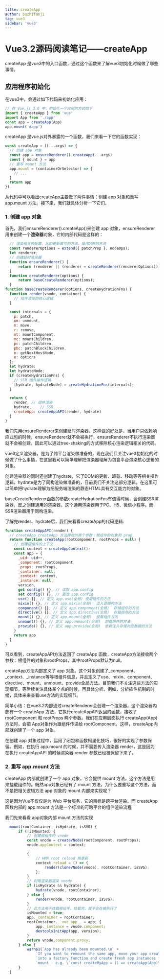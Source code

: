 ```yaml
---
title: createApp
author: buzhifanji
tag: vue3
sidebar: 'vue3'
---
```


# Vue3.2源码阅读笔记——createApp

createApp 是vue3中的入口函数，通过这个函数来了解vue3初始化时候做了哪些事情。

## 应用程序初始化

在vue3中，会通过如下代码来初始化应用：

```js
// 在 Vue.js 3.0 中，初始化一个应用的方式如下
import { createApp } from 'vue'
import App from './app'
const app = createApp(App)
app.mount('#app')
```

createApp 是vue.js对外暴露的一个函数，我们来看一下它的函数实现：

```js
const createApp = ((...args) => {
  // 创建 app 对象
  const app = ensureRenderer().createApp(...args)
  const { mount } = app
  // 重写 mount 方法
  app.mount = (containerOrSelector) => {
    // ...
  }
  return app
})

```
从代码中可以看出createApp主要做了两件事情：创建 app 对象和重写 app.mount 方法。接下来，我们就具体分析一下它们。

### 1. 创建 app 对象

首先，我们ensureRenderer().createApp()来创建 app 对象，ensureRenderer用来创建一个**渲染器**对象，它的内部代码是这样的：

```js
  // 渲染相关的配置、比如更新属性的方法，操作DOM的方法
  const rendererOptions = extend({ patchProp }, nodeOps);
  let renderer;
  // 创建延时渲染器
  function ensureRenderer() {
      return (renderer || (renderer = createRenderer(rendererOptions)));
  }
  function createRenderer(options) {
      return baseCreateRenderer(options);
  }
function baseCreateRenderer(options, createHydrationFns) {
  function render(vnode, container) {
    // 组件渲染的核心逻辑
  }

  const internals = {
    p: patch,
    um: unmount,
    m: move,
    r: remove,
    mt: mountComponent,
    mc: mountChildren,
    pc: patchChildren,
    pbc: patchBlockChildren,
    n: getNextHostNode,
    o: options
  };
  let hydrate;
  let hydrateNode;
  if (createHydrationFns) {
    // SSR 组件操作逻辑
    [hydrate, hydrateNode] = createHydrationFns(internals);
  }

  return {
    render, // 组件渲染
    hydrate,	// SSR
    createApp: createAppAPI(render, hydrate)
  }
}

```
我们先用ensureRenderer来创建延时渲染器，这样做的好处是，当用户只依赖响应式包的时候，ensureRenderer就不会被执行，ensureRenderer不执行渲染器就不会被创建，因此可以通过tree-shaking的方式移除核心渲染逻辑相关的代码。

vue3定义渲染器，是为了跨平台渲染做准备的，现在我们只关注vue3初始化的时候做了什么事情，在这里我可以简单理解把渲染器理解为包含平台渲染核心逻辑的对象。

创建渲染器的同时还创建了hydrate，它了DOM的更新、卸载、移动等等相关操作逻辑。hydrate是为了同构渲染做准备的，目前我们不关注这部分逻辑。在这里可以简单把hydrate理解为把服务端渲染的静态HTML具有交互能力的对象。

baseCreateRenderer函数的参数createHydrationFns有值得时候，会创建SSR渲染器，反之创建通用的渲染器。这个通用渲染器用于PC、H5、微信小程序。而SSR渲染器用于同构渲染。

了解完render、hydrate后，我们来看看createApp的代码逻辑:

```js
function createAppAPI(render) {
  // createApp createApp 方法接收的两个参数：根组件的对象和 prop
  return function createApp(rootComponent, rootProps = null) {
    // 创建根组件的上下文
    const context = createAppContext();
    const app = {
      _uid: uid++,
      _component: rootComponent,
      _props: rootProps,
      _container: null,
      _context: context,
      _instance: null,
      version,
      get config() {}, // 读取 app.config
      set config() {}, // 更改 app.config
      use() {}, // 定义 app.use(全局) 使用插件的方法
      mixin() {}, // 定义 app.mixix(全局)  混入逻辑的方法
      component() {}, // 定义 app.component(全局)  存储组件的方法
      directive() {}, // 定义 app.directive(全局)  存错指令的方法
      mount() {}, // 定义 app.mount(全局)  挂载组件方法
      unmount() {}, // 定义 app.unmount(全局)  卸载组件的方法
      provide() {}, // 定义 app.provide(全局)  依赖注入存储对应数据的方法
    }
    return app
  }
}
```

可以看到，createAppAPI方法返回了 createApp 函数，createApp方法接收两个参数：根组件的对象和rootProps，其中rootProps默认为null。

createApp方法内部定义了 app 对象。这个对象创建了_component、_context、_instance等等根组件信息，并且定义了use、mixin、component、directive、mount、unmount、provide全局方法。目前我们不关注这些方法的实现细节，等后续关注具体某个点的时候，再具体分析。例如，分析插件机制的时候，具体来来查看use方法的实现细节。


简单小结：在vue3.2内部通过createRenderer会创建一个渲染器，这个渲染器内部有一个 createApp 方法，它执行createAppAPI返回的函数，接收了 rootComponent 和 rootProps 两个参数。我们在应用层面执行 createApp(App) 方法时，会把 App对象作为跟组件传递给 rootComponent。这样，createApp内部就创建了一个 app 对象。

在创建 app 对象过程中，运用了闭包和函数柯里化技巧，很好的实现了参数保留。例如，在执行 app.mount 的时候，并不需要传入渲染器 render，这是因为在执行 createAppAPI 的时候渲染器 render 参数已经被保留下来了。


### 2. 重写 app.mount 方法

createApp 内部就创建了一个 app 对象，它会提供 mount 方法，这个方法是用来挂载组件的。既然app对象已经有了 mount 方法，为什么要重写这个方法，而不是把相关逻辑方法 app 对象的 mount 内部来实现呢？

这是因为Vue不仅仅是为 Web 平台服务，它的目标是跨平台渲染。而 createApp 函数内部的 app.mount 方法是一个标准的可跨平台的组件渲染流程

我们先来看看 app对象内部 mount 方法的实现

```js
  mount(rootContainer, isHydrate, isSVG) {
      if (!isMounted) {
          // 创建根组件的 vnode
          const vnode = createVNode(rootComponent, rootProps);
          vnode.appContext = context;

          {
              // HMR root reload 热更新
              context.reload = () => {
                  render(cloneVNode(vnode), rootContainer, isSVG);
              };
          }
          // 利用渲染器渲染 vnode
          if (isHydrate && hydrate) {
              hydrate(vnode, rootContainer);
          } else {
              render(vnode, rootContainer, isSVG);
          }
          // 此方法用于挂载根组件，挂载完，就不会在被执行了
          isMounted = true;
          app._container = rootContainer;
          rootContainer.__vue_app__ = app; {
              app._instance = vnode.component;
              devtoolsInitApp(app, version);
          }
          return vnode.component.proxy;
      } else {
          warn$1(`App has already been mounted.\n` +
              `If you want to remount the same app, move your app creation logic ` +
              `into a factory function and create fresh app instances for each ` +
              `mount - e.g. \`const createMyApp = () => createApp(App)\``);
      }
  }
```